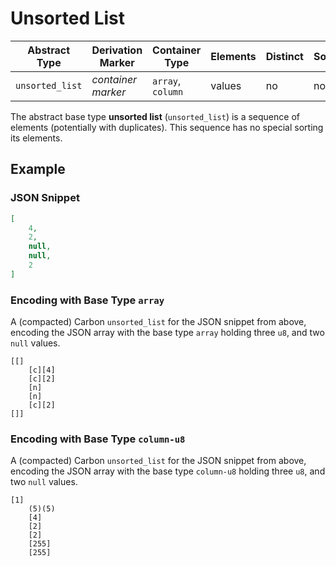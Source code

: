 # Unsorted List

| Abstract Type   | Derivation Marker   | Container Type       | Elements | Distinct    | Sorted |
|-----------------|---------------------|----------------------|----------|-------------|--------|
| `unsorted_list` | *container marker*  |`array`, `column`     | values   | no          | no     |

The abstract base type **unsorted list** (`unsorted_list`) is a sequence of elements (potentially with duplicates). This sequence has no special sorting its elements.

## Example


### JSON Snippet
```json
[ 
	4, 
	2, 
	null, 
	null, 
	2 
]
```

### Encoding with Base Type `array`

A (compacted) Carbon `unsorted_list` for the JSON snippet from above, encoding the JSON array with the base type `array` holding three `u8`, and two `null` values.

```
[[] 
	[c][4] 
	[c][2] 
	[n] 
	[n] 
	[c][2] 
[]] 
```

### Encoding with Base Type `column-u8`

A (compacted) Carbon `unsorted_list` for the JSON snippet from above, encoding the JSON array with the base type `column-u8` holding three `u8`, and two `null` values.

```
[1] 
	(5)(5) 
	[4] 
	[2] 
	[2] 
	[255] 
	[255] 
```
